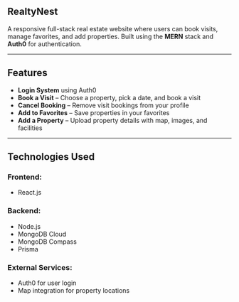 ## RealtyNest 

A responsive full-stack real estate website where users can book visits, manage favorites, and add properties. Built using the **MERN** stack and **Auth0** for authentication.

---

## Features

- **Login System** using Auth0
- **Book a Visit** – Choose a property, pick a date, and book a visit
- **Cancel Booking** – Remove visit bookings from your profile
- **Add to Favorites** – Save properties in your favorites
- **Add a Property** – Upload property details with map, images, and facilities

---

## Technologies Used

### Frontend:
- React.js

### Backend:
- Node.js
- MongoDB Cloud
- MongoDB Compass
- Prisma

### External Services:
- Auth0 for user login
- Map integration for property locations
